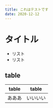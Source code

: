 ```yaml
---
title: これはテストです
date: 2020-12-12
---
```


# タイトル

- リスト
- リスト

## table

| table  | table    |
| ------ | -------- |
| あああ | いいいい |
